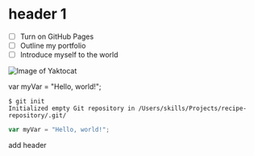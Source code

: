 # header 1

- [ ] Turn on GitHub Pages
- [ ] Outline my portfolio
- [ ] Introduce myself to the world

![Image of Yaktocat](https://octodex.github.com/images/yaktocat.png)


var myVar = "Hello, world!";

```
$ git init
Initialized empty Git repository in /Users/skills/Projects/recipe-repository/.git/
```
``` javascript
var myVar = "Hello, world!";
```



add header



